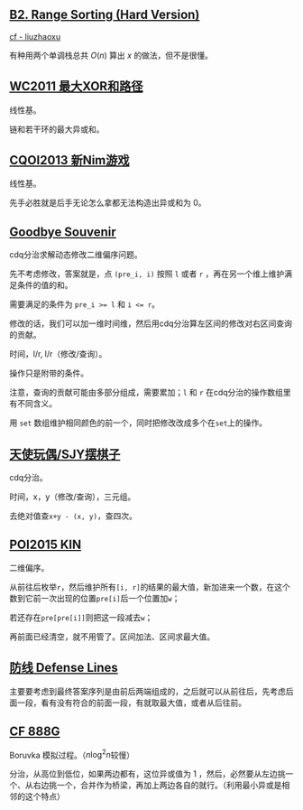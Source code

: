 ## [B2. Range Sorting (Hard Version)](https://codeforces.com/contest/1827/problem/B2)

[cf - liuzhaoxu](https://www.cnblogs.com/Lour688/p/17403276.html#1827b2-range-sortinghard-version-link)

有种用两个单调栈总共 $O(n)$ 算出 $x$ 的做法，但不是很懂。

## [WC2011 最大XOR和路径](https://www.luogu.com.cn/problem/P4151)

线性基。

链和若干环的最大异或和。

## [CQOI2013 新Nim游戏](https://www.luogu.com.cn/problem/P4301)

线性基。

先手必胜就是后手无论怎么拿都无法构造出异或和为 0。

## [Goodbye Souvenir](https://www.luogu.com.cn/problem/CF848C)

cdq分治求解动态修改二维偏序问题。

先不考虑修改，答案就是，点 `(pre_i, i)` 按照 `l` 或者 `r` ，再在另一个维上维护满足条件的值的和。

需要满足的条件为 `pre_i >= l` 和 `i <= r`。

修改的话，我们可以加一维时间维，然后用cdq分治算左区间的修改对右区间查询的贡献。

时间，l/r, l/r（修改/查询）。

操作只是附带的条件。

注意，查询的贡献可能由多部分组成，需要累加；`l` 和 `r` 在cdq分治的操作数组里有不同含义。

用 `set` 数组维护相同颜色的前一个，同时把修改改成多个在`set`上的操作。

## [天使玩偶/SJY摆棋子](https://www.luogu.com.cn/problem/P4169)

cdq分治。

时间，x，y（修改/查询），三元组。

去绝对值查`x+y - (x, y)`，查四次。

## [POI2015 KIN](https://www.luogu.com.cn/problem/P3582)

二维偏序。

从前往后枚举`r`，然后维护所有`[i, r]`的结果的最大值，新加进来一个数，在这个数到它前一次出现的位置`pre[i]`后一个位置加`w`；

若还存在`pre[pre[i]]`则把这一段减去`w`；

再前面已经清空，就不用管了。区间加法、区间求最大值。

## [防线 Defense Lines](https://www.luogu.com.cn/problem/UVA1471)

主要要考虑到最终答案序列是由前后两端组成的，之后就可以从前往后，先考虑后面一段，看有没有符合的前面一段，有就取最大值，或者从后往前。

## [CF 888G](https://codeforces.com/problemset/problem/888/G)

Boruvka 模拟过程。（$n\log ^2n$较慢）

分治，从高位到低位，如果两边都有，这位异或值为 1 ，然后，必然要从左边挑一个、从右边挑一个，合并作为桥梁，再加上两边各自的就行。（利用最小异或是相邻的这个特点）

